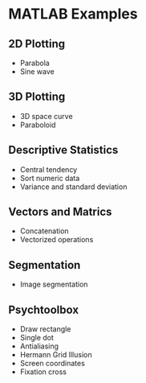 # MATLAB Examples

## 2D Plotting
- Parabola
- Sine wave

## 3D Plotting
- 3D space curve
- Paraboloid

## Descriptive Statistics
- Central tendency
- Sort numeric data
- Variance and standard deviation

## Vectors and Matrics
- Concatenation
- Vectorized operations

## Segmentation
- Image segmentation

## Psychtoolbox
- Draw rectangle
- Single dot
- Antialiasing
- Hermann Grid Illusion
- Screen coordinates
- Fixation cross